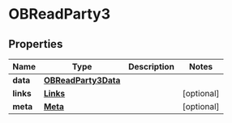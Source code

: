 

# OBReadParty3

## Properties

Name | Type | Description | Notes
------------ | ------------- | ------------- | -------------
**data** | [**OBReadParty3Data**](OBReadParty3Data.md) |  | 
**links** | [**Links**](Links.md) |  |  [optional]
**meta** | [**Meta**](Meta.md) |  |  [optional]



